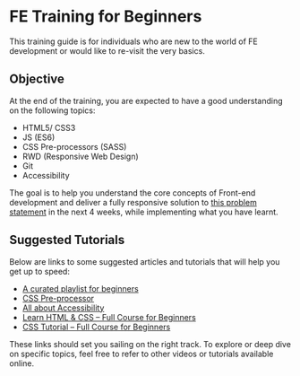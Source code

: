 # FE Training for Beginners
This training guide is for individuals who are new to the world of FE development or would like to re-visit the very basics.

## Objective
At the end of the training, you are expected to have a good understanding on the following topics:

- HTML5/ CSS3
- JS (ES6)
- CSS Pre-processors (SASS)
- RWD (Responsive Web Design)
- Git
- Accessibility

The goal is to help you understand the core concepts of Front-end development and deliver a fully responsive solution to [this problem statement](/assessment/) in the next 4 weeks, while implementing what you have learnt.

## Suggested Tutorials

Below are links to some suggested articles and tutorials that will help you get up to speed:

- [A curated playlist for beginners](https://app.pluralsight.com/channels/details/6461c813-90c8-4013-afad-f5ebe3745055)
- [CSS Pre-processor](https://www.freecodecamp.org/news/the-beginners-guide-to-sass/) 
- [All about Accessibility](https://www.w3schools.com/accessibility/index.php)
- [Learn HTML & CSS – Full Course for Beginners](https://youtu.be/a_iQb1lnAEQ)
- [CSS Tutorial – Full Course for Beginners](https://youtu.be/OXGznpKZ_sA)

These links should set you sailing on the right track. To explore or deep dive on specific topics, feel free to refer to other videos or tutorials available online.